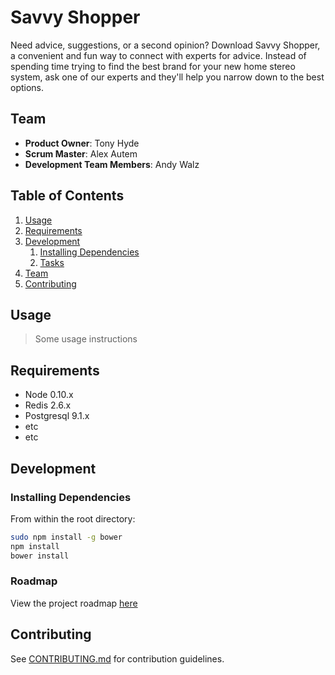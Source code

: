 # Savvy Shopper

Need advice, suggestions, or a second opinion? Download Savvy Shopper, a convenient and fun way to connect with experts for advice. Instead of spending time trying to find the best brand for your new home stereo system, ask one of our experts and they'll help you narrow down to the best options.

## Team

  - __Product Owner__: Tony Hyde
  - __Scrum Master__: Alex Autem
  - __Development Team Members__: Andy Walz

## Table of Contents

1. [Usage](#Usage)
1. [Requirements](#requirements)
1. [Development](#development)
    1. [Installing Dependencies](#installing-dependencies)
    1. [Tasks](#tasks)
1. [Team](#team)
1. [Contributing](#contributing)

## Usage

> Some usage instructions

## Requirements

- Node 0.10.x
- Redis 2.6.x
- Postgresql 9.1.x
- etc
- etc

## Development

### Installing Dependencies

From within the root directory:

```sh
sudo npm install -g bower
npm install
bower install
```

### Roadmap

View the project roadmap [here](LINK_TO_PROJECT_ISSUES)


## Contributing

See [CONTRIBUTING.md](CONTRIBUTING.md) for contribution guidelines.
